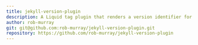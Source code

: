 ```yaml
---
title: jekyll-version-plugin
description: A Liquid tag plugin that renders a version identifier for your Jekyll site sourced from the git repository containing your code
author: rob-murray
git: git@github.com:rob-murray/jekyll-version-plugin.git
repository: https://github.com/rob-murray/jekyll-version-plugin
---
```

